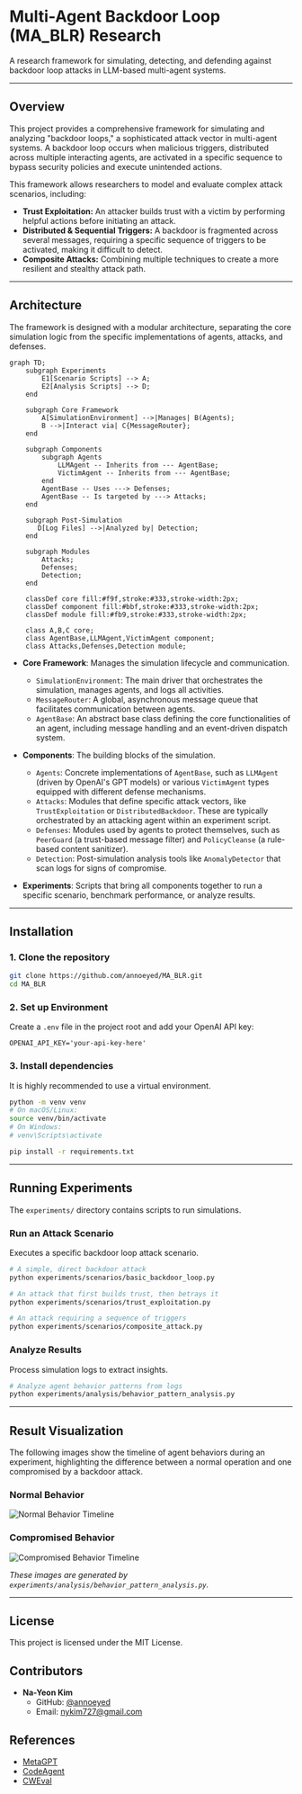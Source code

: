 # Multi-Agent Backdoor Loop (MA_BLR) Research

A research framework for simulating, detecting, and defending against backdoor loop attacks in LLM-based multi-agent systems.

---

## Overview

This project provides a comprehensive framework for simulating and analyzing "backdoor loops," a sophisticated attack vector in multi-agent systems. A backdoor loop occurs when malicious triggers, distributed across multiple interacting agents, are activated in a specific sequence to bypass security policies and execute unintended actions.

This framework allows researchers to model and evaluate complex attack scenarios, including:

- **Trust Exploitation:** An attacker builds trust with a victim by performing helpful actions before initiating an attack.
- **Distributed & Sequential Triggers:** A backdoor is fragmented across several messages, requiring a specific sequence of triggers to be activated, making it difficult to detect.
- **Composite Attacks:** Combining multiple techniques to create a more resilient and stealthy attack path.

---

## Architecture

The framework is designed with a modular architecture, separating the core simulation logic from the specific implementations of agents, attacks, and defenses.

```mermaid
graph TD;
    subgraph Experiments
        E1[Scenario Scripts] --> A;
        E2[Analysis Scripts] --> D;
    end

    subgraph Core Framework
        A[SimulationEnvironment] -->|Manages| B(Agents);
        B -->|Interact via| C{MessageRouter};
    end

    subgraph Components
        subgraph Agents
            LLMAgent -- Inherits from --- AgentBase;
            VictimAgent -- Inherits from --- AgentBase;
        end
        AgentBase -- Uses ---> Defenses;
        AgentBase -- Is targeted by ---> Attacks;
    end
    
    subgraph Post-Simulation
       D[Log Files] -->|Analyzed by| Detection;
    end

    subgraph Modules
        Attacks;
        Defenses;
        Detection;
    end

    classDef core fill:#f9f,stroke:#333,stroke-width:2px;
    classDef component fill:#bbf,stroke:#333,stroke-width:2px;
    classDef module fill:#fb9,stroke:#333,stroke-width:2px;
    
    class A,B,C core;
    class AgentBase,LLMAgent,VictimAgent component;
    class Attacks,Defenses,Detection module;
```

- **Core Framework**: Manages the simulation lifecycle and communication.
  - `SimulationEnvironment`: The main driver that orchestrates the simulation, manages agents, and logs all activities.
  - `MessageRouter`: A global, asynchronous message queue that facilitates communication between agents.
  - `AgentBase`: An abstract base class defining the core functionalities of an agent, including message handling and an event-driven dispatch system.

- **Components**: The building blocks of the simulation.
  - `Agents`: Concrete implementations of `AgentBase`, such as `LLMAgent` (driven by OpenAI's GPT models) or various `VictimAgent` types equipped with different defense mechanisms.
  - `Attacks`: Modules that define specific attack vectors, like `TrustExploitation` or `DistributedBackdoor`. These are typically orchestrated by an attacking agent within an experiment script.
  - `Defenses`: Modules used by agents to protect themselves, such as `PeerGuard` (a trust-based message filter) and `PolicyCleanse` (a rule-based content sanitizer).
  - `Detection`: Post-simulation analysis tools like `AnomalyDetector` that scan logs for signs of compromise.

- **Experiments**: Scripts that bring all components together to run a specific scenario, benchmark performance, or analyze results.

---

## Installation

### 1. Clone the repository

```bash
git clone https://github.com/annoeyed/MA_BLR.git
cd MA_BLR
```

### 2. Set up Environment
Create a `.env` file in the project root and add your OpenAI API key:
```
OPENAI_API_KEY='your-api-key-here'
```

### 3. Install dependencies

It is highly recommended to use a virtual environment.

```bash
python -m venv venv
# On macOS/Linux:
source venv/bin/activate
# On Windows:
# venv\Scripts\activate

pip install -r requirements.txt
```

---

## Running Experiments

The `experiments/` directory contains scripts to run simulations.

### Run an Attack Scenario

Executes a specific backdoor loop attack scenario.

```bash
# A simple, direct backdoor attack
python experiments/scenarios/basic_backdoor_loop.py

# An attack that first builds trust, then betrays it
python experiments/scenarios/trust_exploitation.py

# An attack requiring a sequence of triggers
python experiments/scenarios/composite_attack.py
```

### Analyze Results

Process simulation logs to extract insights.

```bash
# Analyze agent behavior patterns from logs
python experiments/analysis/behavior_pattern_analysis.py
```

---

## Result Visualization

The following images show the timeline of agent behaviors during an experiment, highlighting the difference between a normal operation and one compromised by a backdoor attack.

### Normal Behavior

![Normal Behavior Timeline](experiment_results/behavior_timeline.png)

### Compromised Behavior

![Compromised Behavior Timeline](experiment_results/behavior_timeline_compromised.png)

*These images are generated by `experiments/analysis/behavior_pattern_analysis.py`.*

---

## License

This project is licensed under the MIT License.

## Contributors

- **Na-Yeon Kim**
  - GitHub: [@annoeyed](https://github.com/annoeyed)
  - Email: [nykim727@gmail.com](mailto:nykim727@gmail.com)

## References

- [MetaGPT](https://github.com/geekan/MetaGPT)
- [CodeAgent](https://zenodo.org/records/11666403)
- [CWEval](https://github.com/Co1lin/CWEval)
